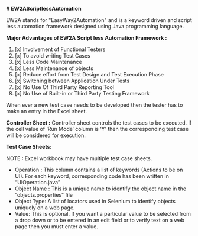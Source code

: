 **# EW2AScriptlessAutomation**

EW2A stands for "EasyWay2Automation" and is a keyword driven and script less automation framework designed using Java programming language.

**Major Advantages of EW2A Script less Automation Framework :**

1. [x] Involvement of Functional Testers
2. [x] To avoid writing Test Cases
3. [x] Less Code Maintenance
4. [x] Less Maintenance of objects
5. [x] Reduce effort from Test Design and Test Execution Phase
6. [x] Switching between Application Under Tests
7. [x] No Use Of Third Party Reporting Tool
8. [x] No Use of Built-in or Third Party Testing Framework

When ever a new test case needs to be developed then the tester has to make an entry in the Excel sheet.

**Controller Sheet :**
Controller sheet controls the test cases to be executed. If the cell value of ‘Run Mode’ column is ‘Y’ then the corresponding test case will be considered for execution.

**Test Case Sheets:**

NOTE : Excel workbook may have multiple test case sheets.

* Operation : This column contains a list of keywords (Actions to be on UI). For each keyword, corresponding code has been written in “UIOperation.java”
* Object Name : This is a unique name to identify the object name in the “objects.properties” file
* Object Type: A list of locators used in Selenium to identify objects uniquely on a web page.
* Value: This is optional. If you want a particular value to be selected from a drop down or to be entered in an edit field or to verify text on a web page then you must enter a value.
